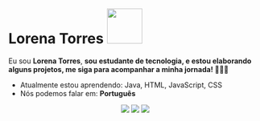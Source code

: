 # Lorena Torres     <img src=https://i.gifer.com/YVP8.gif width="70">

Eu sou <strong>Lorena Torres</strong>, <strong>sou estudante de tecnologia, e estou elaborando alguns projetos, me siga para acompanhar a minha jornada! </strong> 👨🏻‍💻 

-  Atualmente estou aprendendo: Java, HTML, JavaScript, CSS
-  Nós podemos falar em: <strong>Português</strong>

<div align="center">

  <a href="#" alt="Gmail">
    <img src="https://img.shields.io/badge/-Gmail-FF0000?style=flat-square&labelColor=FF0000&logo=gmail&logoColor=white&link=LINK-DO-SEU-EMAIL"/></a>

  <a href="https://www.linkedin.com/in/lorena-torres-720482239/" alt="Linkedin">
    <img src="https://img.shields.io/badge/-Linkedin-0e76a8?style=flat-square&logo=Linkedin&logoColor=white&link=linkedin.com/in/lorena-torres-720482239/" /></a>

  <a href="#" alt="Instagram">
    <img src="https://img.shields.io/badge/-Instagram-DF0174?style=flat-square&labelColor=DF0174&logo=instagram&logoColor=white&link=LINK-DO-SEU-INSTAGRAM"/></a>

</div>

